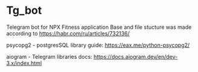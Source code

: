 # Tg_bot
Telegram bot for NPX Fitness application
Base and file stucture was made according to https://habr.com/ru/articles/732136/

psycopg2 - postgresSQL library guide: https://eax.me/python-psycopg2/

aiogram - Telegram libraries docs: https://docs.aiogram.dev/en/dev-3.x/index.html
